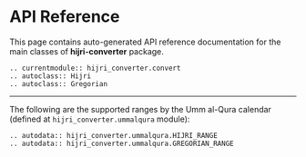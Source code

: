 # API Reference

This page contains auto-generated API reference documentation for the main
classes of **hijri-converter** package.

```{eval-rst}
.. currentmodule:: hijri_converter.convert
.. autoclass:: Hijri
.. autoclass:: Gregorian
```

---

The following are the supported ranges by the Umm al-Qura calendar (defined at
`hijri_converter.ummalqura` module):

```{eval-rst}
.. autodata:: hijri_converter.ummalqura.HIJRI_RANGE
.. autodata:: hijri_converter.ummalqura.GREGORIAN_RANGE
```
